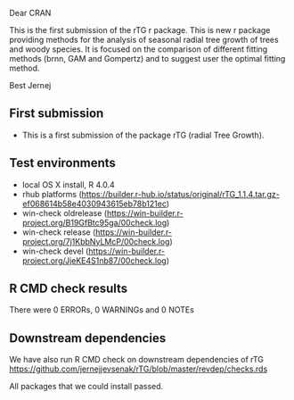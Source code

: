 Dear CRAN

This is the first submission of the rTG r package. This is new r package providing methods for the analysis of seasonal radial tree growth of trees and woody species. It is focused on the comparison of different fitting methods (brnn, GAM and Gompertz) and to suggest user the optimal fitting method. 

Best
Jernej


##  First submission
* This is a first submission of the package rTG (radial Tree Growth).

## Test environments
* local OS X install, R 4.0.4
* rhub platforms (https://builder.r-hub.io/status/original/rTG_1.1.4.tar.gz-ef068614b58e4030943615eb78b121ec)
* win-check oldrelease (https://win-builder.r-project.org/B19GfBtc95ga/00check.log)
* win-check release (https://win-builder.r-project.org/7j1KbbNyLMcP/00check.log)
* win-check devel (https://win-builder.r-project.org/JjeKE4S1nb87/00check.log)

## R CMD check results
There were 0 ERRORs, 0 WARNINGs and 0 NOTEs

## Downstream dependencies
We have also run R CMD check on downstream dependencies of rTG
https://github.com/jernejjevsenak/rTG/blob/master/revdep/checks.rds

All packages that we could install passed. 
